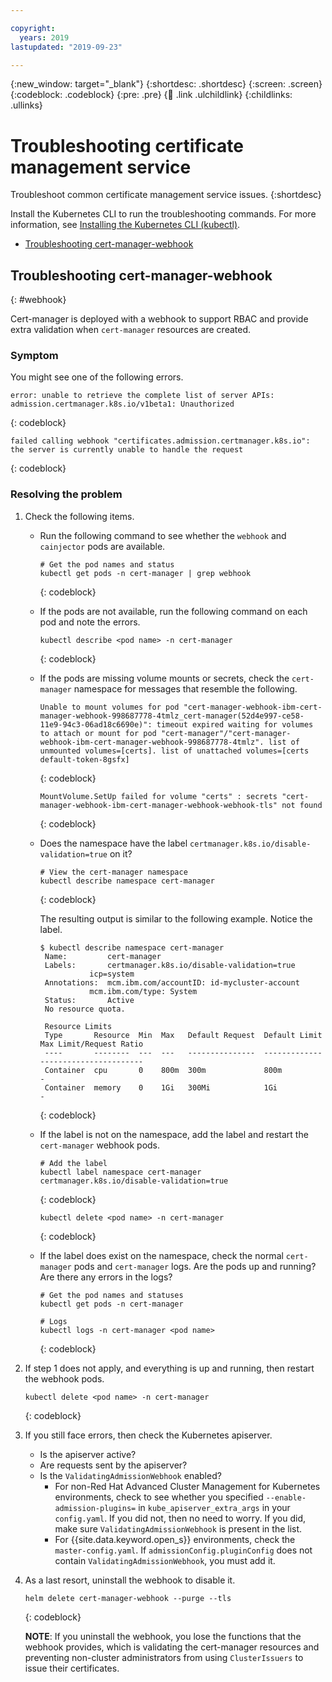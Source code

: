 ```yaml
---

copyright:
  years: 2019
lastupdated: "2019-09-23"

---
```


{:new_window: target="_blank"}
{:shortdesc: .shortdesc}
{:screen: .screen}
{:codeblock: .codeblock}
{:pre: .pre}
{:child: .link .ulchildlink}
{:childlinks: .ullinks}

# Troubleshooting certificate management service

Troubleshoot common certificate management service issues.
{:shortdesc}

Install the Kubernetes CLI to run the troubleshooting commands. For more information, see [Installing the Kubernetes CLI (kubectl)](../../kubectl/install_kubectl.md).

* [Troubleshooting cert-manager-webhook](#webhook)

## Troubleshooting cert-manager-webhook
{: #webhook}

Cert-manager is deployed with a webhook to support RBAC and provide extra validation when `cert-manager` resources are created.
### Symptom

You might see one of the following errors.
```
error: unable to retrieve the complete list of server APIs: admission.certmanager.k8s.io/v1beta1: Unauthorized
```
{: codeblock}

```
failed calling webhook "certificates.admission.certmanager.k8s.io": the server is currently unable to handle the request
```
{: codeblock}

### Resolving the problem

1. Check the following items.
    - Run the following command to see whether the `webhook` and `cainjector` pods are available.

      ```
      # Get the pod names and status
      kubectl get pods -n cert-manager | grep webhook
      ```
      {: codeblock}

    - If the pods are not available, run the following command on each pod and note the errors.
      ```
      kubectl describe <pod name> -n cert-manager
      ```
      {: codeblock}

    - If the pods are missing volume mounts or secrets, check the `cert-manager` namespace for messages that resemble the following.
      ```
      Unable to mount volumes for pod "cert-manager-webhook-ibm-cert-manager-webhook-998687778-4tmlz_cert-manager(52d4e997-ce58-11e9-94c3-06ad18c6690e)": timeout expired waiting for volumes to attach or mount for pod "cert-manager"/"cert-manager-webhook-ibm-cert-manager-webhook-998687778-4tmlz". list of unmounted volumes=[certs]. list of unattached volumes=[certs default-token-8gsfx]
      ```
      {: codeblock}

      ```
      MountVolume.SetUp failed for volume "certs" : secrets "cert-manager-webhook-ibm-cert-manager-webhook-webhook-tls" not found
      ```
      {: codeblock}

    - Does the namespace have the label `certmanager.k8s.io/disable-validation=true` on it?

      ```
      # View the cert-manager namespace
      kubectl describe namespace cert-manager
      ```
      {: codeblock}

      The resulting output is similar to the following example. Notice the label.

      ```
      $ kubectl describe namespace cert-manager
       Name:         cert-manager
       Labels:       certmanager.k8s.io/disable-validation=true
                 icp=system
       Annotations:  mcm.ibm.com/accountID: id-mycluster-account
                 mcm.ibm.com/type: System
       Status:       Active
       No resource quota.

       Resource Limits
       Type       Resource  Min  Max   Default Request  Default Limit  Max Limit/Request Ratio
       ----       --------  ---  ---   ---------------  -------------  -----------------------
       Container  cpu       0    800m  300m             800m           -
       Container  memory    0    1Gi   300Mi            1Gi            -
      ```
      {: codeblock}

    - If the label is not on the namespace, add the label and restart the `cert-manager` webhook pods.
      ```
      # Add the label
      kubectl label namespace cert-manager certmanager.k8s.io/disable-validation=true
      ```
      {: codeblock}

      ```
      kubectl delete <pod name> -n cert-manager
      ```
      {: codeblock}

    - If the label does exist on the namespace, check the normal `cert-manager` pods and `cert-manager` logs. Are the pods up and running? Are there any errors in the logs?

      ```
      # Get the pod names and statuses
      kubectl get pods -n cert-manager

      # Logs
      kubectl logs -n cert-manager <pod name>
      ```
      {: codeblock}

2. If step 1 does not apply, and everything is up and running, then restart the webhook pods.
   ```
   kubectl delete <pod name> -n cert-manager
   ```
   {: codeblock}

3. If you still face errors, then check the Kubernetes apiserver.
    - Is the apiserver active?
    - Are requests sent by the apiserver?
    - Is the `ValidatingAdmissionWebhook` enabled?
         - For non-Red Hat Advanced Cluster Management for Kubernetes environments, check to see whether you specified `--enable-admission-plugins=` in `kube_apiserver_extra_args` in your `config.yaml`. If you did not, then no need to worry. If you did, make sure `ValidatingAdmissionWebhook` is present in the list.
         - For {{site.data.keyword.open_s}} environments, check the `master-config.yaml`. If `admissionConfig.pluginConfig` does not contain `ValidatingAdmissionWebhook`, you must add it.

4. As a last resort, uninstall the webhook to disable it.
   ```
   helm delete cert-manager-webhook --purge --tls
   ```
   {: codeblock}

   **NOTE**: If you uninstall the webhook, you lose the functions that the webhook provides, which is validating the cert-manager resources and preventing non-cluster administrators from using `ClusterIssuers` to issue their certificates.
